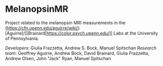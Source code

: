 # MelanopsinMR
Project related to the melanopsin MRI measurements in the (https://cfn.upenn.edu/aguirre/wiki/)[Aguirre]/[[Brainard|https://color.psych.upenn.edu/]] Labs at the University of Pennsylvania.

*Developers*: Giulia Frazzetta, Andrew S. Bock, Manuel Spitschan
*Research team*: Geoffrey Aguirre, Andrew Bock, David Brainard, Giulia Frazzetta, Andrew Olsen, John "Jack" Ryan, Manuel Spitschan
